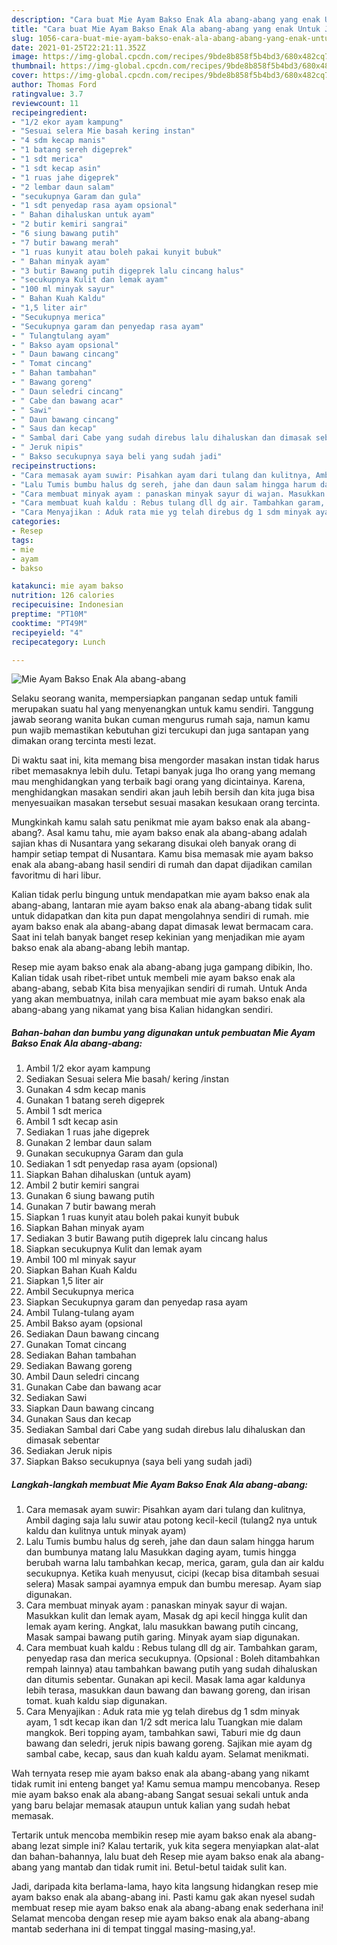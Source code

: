 ```yaml
---
description: "Cara buat Mie Ayam Bakso Enak Ala abang-abang yang enak Untuk Jualan"
title: "Cara buat Mie Ayam Bakso Enak Ala abang-abang yang enak Untuk Jualan"
slug: 1056-cara-buat-mie-ayam-bakso-enak-ala-abang-abang-yang-enak-untuk-jualan
date: 2021-01-25T22:21:11.352Z
image: https://img-global.cpcdn.com/recipes/9bde8b858f5b4bd3/680x482cq70/mie-ayam-bakso-enak-ala-abang-abang-foto-resep-utama.jpg
thumbnail: https://img-global.cpcdn.com/recipes/9bde8b858f5b4bd3/680x482cq70/mie-ayam-bakso-enak-ala-abang-abang-foto-resep-utama.jpg
cover: https://img-global.cpcdn.com/recipes/9bde8b858f5b4bd3/680x482cq70/mie-ayam-bakso-enak-ala-abang-abang-foto-resep-utama.jpg
author: Thomas Ford
ratingvalue: 3.7
reviewcount: 11
recipeingredient:
- "1/2 ekor ayam kampung"
- "Sesuai selera Mie basah kering instan"
- "4 sdm kecap manis"
- "1 batang sereh digeprek"
- "1 sdt merica"
- "1 sdt kecap asin"
- "1 ruas jahe digeprek"
- "2 lembar daun salam"
- "secukupnya Garam dan gula"
- "1 sdt penyedap rasa ayam opsional"
- " Bahan dihaluskan untuk ayam"
- "2 butir kemiri sangrai"
- "6 siung bawang putih"
- "7 butir bawang merah"
- "1 ruas kunyit atau boleh pakai kunyit bubuk"
- " Bahan minyak ayam"
- "3 butir Bawang putih digeprek lalu cincang halus"
- "secukupnya Kulit dan lemak ayam"
- "100 ml minyak sayur"
- " Bahan Kuah Kaldu"
- "1,5 liter air"
- "Secukupnya merica"
- "Secukupnya garam dan penyedap rasa ayam"
- " Tulangtulang ayam"
- " Bakso ayam opsional"
- " Daun bawang cincang"
- " Tomat cincang"
- " Bahan tambahan"
- " Bawang goreng"
- " Daun seledri cincang"
- " Cabe dan bawang acar"
- " Sawi"
- " Daun bawang cincang"
- " Saus dan kecap"
- " Sambal dari Cabe yang sudah direbus lalu dihaluskan dan dimasak sebentar"
- " Jeruk nipis"
- " Bakso secukupnya saya beli yang sudah jadi"
recipeinstructions:
- "Cara memasak ayam suwir: Pisahkan ayam dari tulang dan kulitnya, Ambil daging saja lalu suwir atau potong kecil-kecil (tulang2 nya untuk kaldu dan kulitnya untuk minyak ayam)"
- "Lalu Tumis bumbu halus dg sereh, jahe dan daun salam hingga harum dan bumbunya matang lalu Masukkan daging ayam, tumis hingga berubah warna lalu tambahkan kecap, merica, garam, gula dan air kaldu secukupnya. Ketika kuah menyusut, cicipi (kecap bisa ditambah sesuai selera) Masak sampai ayamnya empuk dan bumbu meresap. Ayam siap digunakan."
- "Cara membuat minyak ayam : panaskan minyak sayur di wajan. Masukkan kulit dan lemak ayam, Masak dg api kecil hingga kulit dan lemak ayam kering. Angkat, lalu masukkan bawang putih cincang, Masak sampai bawang putih garing. Minyak ayam siap digunakan."
- "Cara membuat kuah kaldu : Rebus tulang dll dg air. Tambahkan garam, penyedap rasa dan merica secukupnya. (Opsional : Boleh ditambahkan rempah lainnya) atau tambahkan bawang putih yang sudah dihaluskan dan ditumis sebentar. Gunakan api kecil. Masak lama agar kaldunya lebih terasa, masukkan daun bawang dan bawang goreng, dan irisan tomat. kuah kaldu siap digunakan."
- "Cara Menyajikan : Aduk rata mie yg telah direbus dg 1 sdm minyak ayam, 1 sdt kecap ikan dan 1/2 sdt merica lalu Tuangkan mie dalam mangkok. Beri topping ayam, tambahkan sawi, Taburi mie dg daun bawang dan seledri, jeruk nipis bawang goreng. Sajikan mie ayam dg sambal cabe, kecap, saus dan kuah kaldu ayam. Selamat menikmati."
categories:
- Resep
tags:
- mie
- ayam
- bakso

katakunci: mie ayam bakso 
nutrition: 126 calories
recipecuisine: Indonesian
preptime: "PT10M"
cooktime: "PT49M"
recipeyield: "4"
recipecategory: Lunch

---
```



![Mie Ayam Bakso Enak Ala abang-abang](https://img-global.cpcdn.com/recipes/9bde8b858f5b4bd3/680x482cq70/mie-ayam-bakso-enak-ala-abang-abang-foto-resep-utama.jpg)

Selaku seorang wanita, mempersiapkan panganan sedap untuk famili merupakan suatu hal yang menyenangkan untuk kamu sendiri. Tanggung jawab seorang  wanita bukan cuman mengurus rumah saja, namun kamu pun wajib memastikan kebutuhan gizi tercukupi dan juga santapan yang dimakan orang tercinta mesti lezat.

Di waktu  saat ini, kita memang bisa mengorder masakan instan tidak harus ribet memasaknya lebih dulu. Tetapi banyak juga lho orang yang memang mau menghidangkan yang terbaik bagi orang yang dicintainya. Karena, menghidangkan masakan sendiri akan jauh lebih bersih dan kita juga bisa menyesuaikan masakan tersebut sesuai masakan kesukaan orang tercinta. 



Mungkinkah kamu salah satu penikmat mie ayam bakso enak ala abang-abang?. Asal kamu tahu, mie ayam bakso enak ala abang-abang adalah sajian khas di Nusantara yang sekarang disukai oleh banyak orang di hampir setiap tempat di Nusantara. Kamu bisa memasak mie ayam bakso enak ala abang-abang hasil sendiri di rumah dan dapat dijadikan camilan favoritmu di hari libur.

Kalian tidak perlu bingung untuk mendapatkan mie ayam bakso enak ala abang-abang, lantaran mie ayam bakso enak ala abang-abang tidak sulit untuk didapatkan dan kita pun dapat mengolahnya sendiri di rumah. mie ayam bakso enak ala abang-abang dapat dimasak lewat bermacam cara. Saat ini telah banyak banget resep kekinian yang menjadikan mie ayam bakso enak ala abang-abang lebih mantap.

Resep mie ayam bakso enak ala abang-abang juga gampang dibikin, lho. Kalian tidak usah ribet-ribet untuk membeli mie ayam bakso enak ala abang-abang, sebab Kita bisa menyajikan sendiri di rumah. Untuk Anda yang akan membuatnya, inilah cara membuat mie ayam bakso enak ala abang-abang yang nikamat yang bisa Kalian hidangkan sendiri.

<!--inarticleads1-->

##### Bahan-bahan dan bumbu yang digunakan untuk pembuatan Mie Ayam Bakso Enak Ala abang-abang:

1. Ambil 1/2 ekor ayam kampung
1. Sediakan Sesuai selera Mie basah/ kering /instan
1. Gunakan 4 sdm kecap manis
1. Gunakan 1 batang sereh digeprek
1. Ambil 1 sdt merica
1. Ambil 1 sdt kecap asin
1. Sediakan 1 ruas jahe digeprek
1. Gunakan 2 lembar daun salam
1. Gunakan secukupnya Garam dan gula
1. Sediakan 1 sdt penyedap rasa ayam (opsional)
1. Siapkan  Bahan dihaluskan (untuk ayam)
1. Ambil 2 butir kemiri sangrai
1. Gunakan 6 siung bawang putih
1. Gunakan 7 butir bawang merah
1. Siapkan 1 ruas kunyit atau boleh pakai kunyit bubuk
1. Siapkan  Bahan minyak ayam
1. Sediakan 3 butir Bawang putih digeprek lalu cincang halus
1. Siapkan secukupnya Kulit dan lemak ayam
1. Ambil 100 ml minyak sayur
1. Siapkan  Bahan Kuah Kaldu
1. Siapkan 1,5 liter air
1. Ambil Secukupnya merica
1. Siapkan Secukupnya garam dan penyedap rasa ayam
1. Ambil  Tulang-tulang ayam
1. Ambil  Bakso ayam (opsional
1. Sediakan  Daun bawang cincang
1. Gunakan  Tomat cincang
1. Sediakan  Bahan tambahan
1. Sediakan  Bawang goreng
1. Ambil  Daun seledri cincang
1. Gunakan  Cabe dan bawang acar
1. Sediakan  Sawi
1. Siapkan  Daun bawang cincang
1. Gunakan  Saus dan kecap
1. Sediakan  Sambal dari Cabe yang sudah direbus lalu dihaluskan dan dimasak sebentar
1. Sediakan  Jeruk nipis
1. Siapkan  Bakso secukupnya (saya beli yang sudah jadi)




<!--inarticleads2-->

##### Langkah-langkah membuat Mie Ayam Bakso Enak Ala abang-abang:

1. Cara memasak ayam suwir: Pisahkan ayam dari tulang dan kulitnya, Ambil daging saja lalu suwir atau potong kecil-kecil (tulang2 nya untuk kaldu dan kulitnya untuk minyak ayam)
1. Lalu Tumis bumbu halus dg sereh, jahe dan daun salam hingga harum dan bumbunya matang lalu Masukkan daging ayam, tumis hingga berubah warna lalu tambahkan kecap, merica, garam, gula dan air kaldu secukupnya. Ketika kuah menyusut, cicipi (kecap bisa ditambah sesuai selera) Masak sampai ayamnya empuk dan bumbu meresap. Ayam siap digunakan.
1. Cara membuat minyak ayam : panaskan minyak sayur di wajan. Masukkan kulit dan lemak ayam, Masak dg api kecil hingga kulit dan lemak ayam kering. Angkat, lalu masukkan bawang putih cincang, Masak sampai bawang putih garing. Minyak ayam siap digunakan.
1. Cara membuat kuah kaldu : Rebus tulang dll dg air. Tambahkan garam, penyedap rasa dan merica secukupnya. (Opsional : Boleh ditambahkan rempah lainnya) atau tambahkan bawang putih yang sudah dihaluskan dan ditumis sebentar. Gunakan api kecil. Masak lama agar kaldunya lebih terasa, masukkan daun bawang dan bawang goreng, dan irisan tomat. kuah kaldu siap digunakan.
1. Cara Menyajikan : Aduk rata mie yg telah direbus dg 1 sdm minyak ayam, 1 sdt kecap ikan dan 1/2 sdt merica lalu Tuangkan mie dalam mangkok. Beri topping ayam, tambahkan sawi, Taburi mie dg daun bawang dan seledri, jeruk nipis bawang goreng. Sajikan mie ayam dg sambal cabe, kecap, saus dan kuah kaldu ayam. Selamat menikmati.




Wah ternyata resep mie ayam bakso enak ala abang-abang yang nikamt tidak rumit ini enteng banget ya! Kamu semua mampu mencobanya. Resep mie ayam bakso enak ala abang-abang Sangat sesuai sekali untuk anda yang baru belajar memasak ataupun untuk kalian yang sudah hebat memasak.

Tertarik untuk mencoba membikin resep mie ayam bakso enak ala abang-abang lezat simple ini? Kalau tertarik, yuk kita segera menyiapkan alat-alat dan bahan-bahannya, lalu buat deh Resep mie ayam bakso enak ala abang-abang yang mantab dan tidak rumit ini. Betul-betul taidak sulit kan. 

Jadi, daripada kita berlama-lama, hayo kita langsung hidangkan resep mie ayam bakso enak ala abang-abang ini. Pasti kamu gak akan nyesel sudah membuat resep mie ayam bakso enak ala abang-abang enak sederhana ini! Selamat mencoba dengan resep mie ayam bakso enak ala abang-abang mantab sederhana ini di tempat tinggal masing-masing,ya!.

